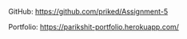 GitHub: https://github.com/priked/Assignment-5

Portfolio: https://parikshit-portfolio.herokuapp.com/